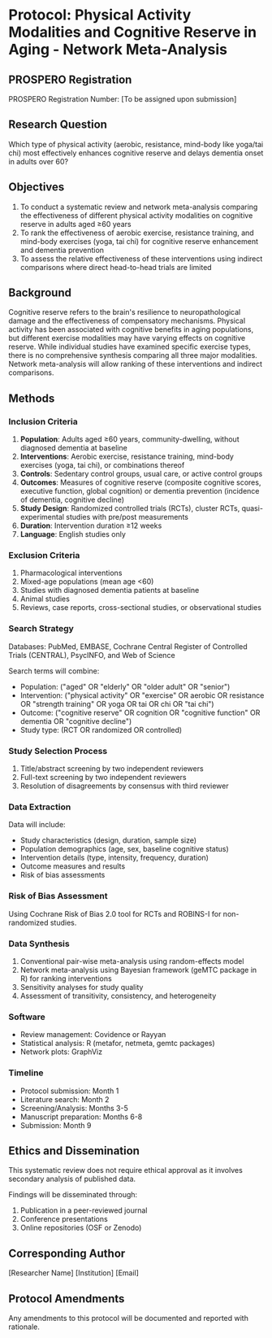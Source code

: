 # Protocol: Physical Activity Modalities and Cognitive Reserve in Aging - Network Meta-Analysis

## PROSPERO Registration
PROSPERO Registration Number: [To be assigned upon submission]

## Research Question
Which type of physical activity (aerobic, resistance, mind-body like yoga/tai chi) most effectively enhances cognitive reserve and delays dementia onset in adults over 60?

## Objectives
1. To conduct a systematic review and network meta-analysis comparing the effectiveness of different physical activity modalities on cognitive reserve in adults aged ≥60 years
2. To rank the effectiveness of aerobic exercise, resistance training, and mind-body exercises (yoga, tai chi) for cognitive reserve enhancement and dementia prevention
3. To assess the relative effectiveness of these interventions using indirect comparisons where direct head-to-head trials are limited

## Background
Cognitive reserve refers to the brain's resilience to neuropathological damage and the effectiveness of compensatory mechanisms. Physical activity has been associated with cognitive benefits in aging populations, but different exercise modalities may have varying effects on cognitive reserve. While individual studies have examined specific exercise types, there is no comprehensive synthesis comparing all three major modalities. Network meta-analysis will allow ranking of these interventions and indirect comparisons.

## Methods

### Inclusion Criteria
1. **Population**: Adults aged ≥60 years, community-dwelling, without diagnosed dementia at baseline
2. **Interventions**: Aerobic exercise, resistance training, mind-body exercises (yoga, tai chi), or combinations thereof
3. **Controls**: Sedentary control groups, usual care, or active control groups
4. **Outcomes**: Measures of cognitive reserve (composite cognitive scores, executive function, global cognition) or dementia prevention (incidence of dementia, cognitive decline)
5. **Study Design**: Randomized controlled trials (RCTs), cluster RCTs, quasi-experimental studies with pre/post measurements
6. **Duration**: Intervention duration ≥12 weeks
7. **Language**: English studies only

### Exclusion Criteria
1. Pharmacological interventions
2. Mixed-age populations (mean age <60)
3. Studies with diagnosed dementia patients at baseline
4. Animal studies
5. Reviews, case reports, cross-sectional studies, or observational studies

### Search Strategy
Databases: PubMed, EMBASE, Cochrane Central Register of Controlled Trials (CENTRAL), PsycINFO, and Web of Science

Search terms will combine:
- Population: ("aged" OR "elderly" OR "older adult" OR "senior")
- Intervention: ("physical activity" OR "exercise" OR aerobic OR resistance OR "strength training" OR yoga OR tai OR chi OR "tai chi")
- Outcome: ("cognitive reserve" OR cognition OR "cognitive function" OR dementia OR "cognitive decline")
- Study type: (RCT OR randomized OR controlled)

### Study Selection Process
1. Title/abstract screening by two independent reviewers
2. Full-text screening by two independent reviewers
3. Resolution of disagreements by consensus with third reviewer

### Data Extraction
Data will include:
- Study characteristics (design, duration, sample size)
- Population demographics (age, sex, baseline cognitive status)
- Intervention details (type, intensity, frequency, duration)
- Outcome measures and results
- Risk of bias assessments

### Risk of Bias Assessment
Using Cochrane Risk of Bias 2.0 tool for RCTs and ROBINS-I for non-randomized studies.

### Data Synthesis
1. Conventional pair-wise meta-analysis using random-effects model
2. Network meta-analysis using Bayesian framework (geMTC package in R) for ranking interventions
3. Sensitivity analyses for study quality
4. Assessment of transitivity, consistency, and heterogeneity

### Software
- Review management: Covidence or Rayyan
- Statistical analysis: R (metafor, netmeta, gemtc packages)
- Network plots: GraphViz

### Timeline
- Protocol submission: Month 1
- Literature search: Month 2
- Screening/Analysis: Months 3-5
- Manuscript preparation: Months 6-8
- Submission: Month 9

## Ethics and Dissemination
This systematic review does not require ethical approval as it involves secondary analysis of published data.

Findings will be disseminated through:
1. Publication in a peer-reviewed journal
2. Conference presentations
3. Online repositories (OSF or Zenodo)

## Corresponding Author
[Researcher Name]
[Institution]
[Email]

## Protocol Amendments
Any amendments to this protocol will be documented and reported with rationale.
